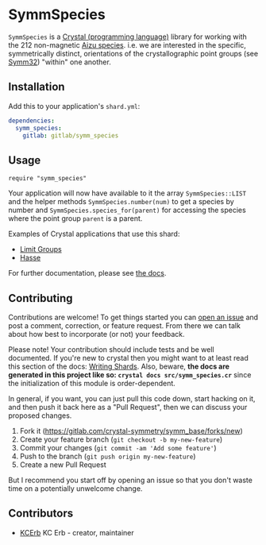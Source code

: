 # SymmSpecies

`SymmSpecies` is a [Crystal (programming language)](https://crystal-lang.org/) library for working with the 212 non-magnetic [Aizu species](https://journals.aps.org/prb/abstract/10.1103/PhysRevB.2.754). i.e. we are interested in the specific, symmetrically distinct, orientations of the crystallographic point groups (see [Symm32](https://gitlab.com/crystal-symmetry/symm32)) "within" one another.

## Installation

Add this to your application's `shard.yml`:

```yaml
dependencies:
  symm_species:
    gitlab: gitlab/symm_species
```

## Usage

```crystal
require "symm_species"
```

Your application will now have available to it the array `SymmSpecies::LIST` and the helper methods `SymmSpecies.number(num)` to get a species by number and `SymmSpecies.species_for(parent)` for accessing the species where the point group `parent` is a parent.

Examples of Crystal applications that use this shard:

* [Limit Groups](https://gitlab.com/crystal-symmetry/limit_groups)
* [Hasse](https://gitlab.com/crystal-symmetry/hasse)

For further documentation, please see [the docs](https://crystal-symmetry.gitlab.io/symm_species).

## Contributing

Contributions are welcome! To get things started you can [open an issue](https://gitlab.com/crystal-symmetry/symm_species/issues/new) and post a comment, correction, or feature request. From there we can talk about how best to incorporate (or not) your feedback.

Please note! Your contribution should include tests and be well documented. If you're new to crystal then you might want to at least read this section of the docs: [Writing Shards](https://crystal-lang.org/docs/guides/writing_shards.html). Also, beware, **the docs are generated in this project like so: `crystal docs src/symm_species.cr`** since the initialization of this module is order-dependent.

In general, if you want, you can just pull this code down, start hacking on it, and then push it back here as a "Pull Request", then we can discuss your proposed changes.

1. Fork it (<https://gitlab.com/crystal-symmetry/symm_base/forks/new>)
2. Create your feature branch (`git checkout -b my-new-feature`)
3. Commit your changes (`git commit -am 'Add some feature'`)
4. Push to the branch (`git push origin my-new-feature`)
5. Create a new Pull Request

But I recommend you start off by opening an issue so that you don't waste time on a potentially unwelcome change.

## Contributors

- [KCErb](https://gitlab.com/KCErb) KC Erb - creator, maintainer
